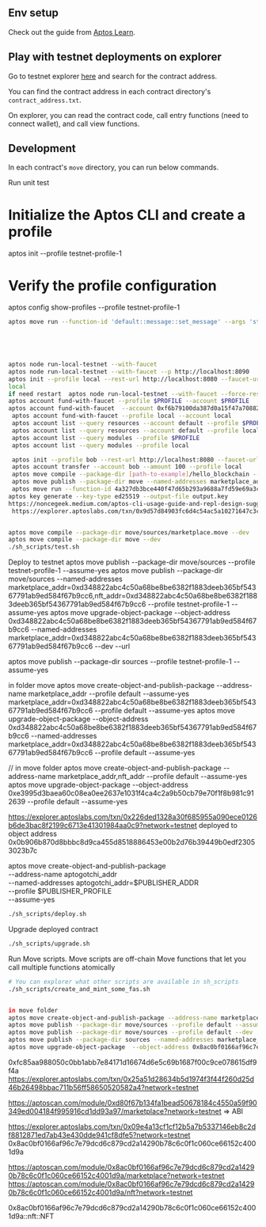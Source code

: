 ## Env setup

Check out the guide from [Aptos Learn](https://learn.aptoslabs.com/example/aptogotchi-beginner/env-setup).

## Play with testnet deployments on explorer

Go to testnet explorer [here](https://explorer.aptoslabs.com/?network=testnet) and search for the contract address.

You can find the contract address in each contract directory's `contract_address.txt`.

On explorer, you can read the contract code, call entry functions (need to connect wallet), and call view functions.

## Development

In each contract's `move` directory, you can run below commands.

Run unit test
# Initialize the Aptos CLI and create a profile
aptos init --profile testnet-profile-1

# Verify the profile configuration
aptos config show-profiles --profile testnet-profile-1

```sh
aptos move run --function-id 'default::message::set_message' --args 'string:Hello Chainstack dev'


 


aptos node run-local-testnet --with-faucet
aptos node run-local-testnet --with-faucet --p http://localhost:8090 
aptos init --profile local --rest-url http://localhost:8080 --faucet-url http://localhost:8081
local
if need restart  aptos node run-local-testnet --with-faucet --force-restart
aptos account fund-with-faucet --profile $PROFILE --account $PROFILE
aptos account fund-with-faucet  --account 0xf6b79100da387d0a15f47a70882f5b7128daf148b3fdcbb5473bbd24f2358a0f
 aptos account fund-with-faucet --profile local --account local
 aptos account list --query resources --account default --profile $PROFILE # or just "account list"
 aptos account list --query resources --account default --profile local
 aptos account list --query modules --profile $PROFILE
 aptos account list --query modules --profile local

 aptos init --profile bob --rest-url http://localhost:8080 --faucet-url http://localhost:8081
 aptos account transfer --account bob --amount 100 --profile local
 aptos move compile --package-dir [path-to-example]/hello_blockchain --named-addresses hello_blockchain=$PROFILE --profile $PROFILEnt transfer --account 0x2df41622c0c1baabaa73b2c24360d205e23e803959ebbcb0e5b80462165893ed --amount 100 --profile testnet9
 aptos move publish --package-dir move --named-addresses marketplace_addr=local --profile local
 aptos move run --function-id 4a327db3bce440f47d65b293a9688a7fd59e69a3cc1ddf0b2889a3e4f6d4de62::message::set_message --args string:Hello! --profile $PROFILE
aptos key generate --key-type ed25519 --output-file output.key
https://noncegeek.medium.com/aptos-cli-usage-guide-and-repl-design-suggestions-learning-move-0x04-b22720b99e98
 https://explorer.aptoslabs.com/txn/0x9d57d84903fc6d4c54ac5a10271647c3c10bc5228a5e94c55618f2c6b1180779?network=local


aptos move compile --package-dir move/sources/marketplace.move --dev
aptos move compile --package-dir move --dev
./sh_scripts/test.sh
```

Deploy to testnet
aptos move publish --package-dir move/sources --profile testnet-profile-1 --assume-yes
aptos move publish --package-dir move/sources --named-addresses marketplace_addr=0xd348822abc4c50a68be8be6382f1883deeb365bf54367791ab9ed584f67b9cc6,nft_addr=0xd348822abc4c50a68be8be6382f1883deeb365bf54367791ab9ed584f67b9cc6 --profile testnet-profile-1 --assume-yes
aptos move upgrade-object-package --object-address 0xd348822abc4c50a68be8be6382f1883deeb365bf54367791ab9ed584f67b9cc6 --named-addresses marketplace_addr=0xd348822abc4c50a68be8be6382f1883deeb365bf54367791ab9ed584f67b9cc6 --dev --url 

aptos move publish --package-dir sources --profile testnet-profile-1 --assume-yes


in folder move 
aptos move create-object-and-publish-package --address-name marketplace_addr --profile default --assume-yes marketplace_addr=0xd348822abc4c50a68be8be6382f1883deeb365bf54367791ab9ed584f67b9cc6 --profile default --assume-yes
aptos move upgrade-object-package --object-address 0xd348822abc4c50a68be8be6382f1883deeb365bf54367791ab9ed584f67b9cc6 --named-addresses marketplace_addr=0xd348822abc4c50a68be8be6382f1883deeb365bf54367791ab9ed584f67b9cc6 --profile default --assume-yes

// in move folder
aptos move create-object-and-publish-package --address-name marketplace_addr,nft_addr --profile default --assume-yes
aptos move upgrade-object-package  --object-address 0xe3995d3baea60c08ea0ee2637e1031f4ca4c2a9b50cb79e70f1f8b981c912639  --profile default --assume-yes

https://explorer.aptoslabs.com/txn/0x226ded1328a30f685955a090ece0126b6de3bac8f2199c6713e41301984aa0c9?network=testnet
deployed to object address 0x0b906b870d8bbbc8d9ca455d8518886453e00b2d76b39449b0edf23053023b7c

aptos move create-object-and-publish-package \
  --address-name aptogotchi_addr \
  --named-addresses aptogotchi_addr=$PUBLISHER_ADDR\
  --profile $PUBLISHER_PROFILE \
	--assume-yes



```sh
./sh_scripts/deploy.sh
```

Upgrade deployed contract

```sh
./sh_scripts/upgrade.sh
```

Run Move scripts. Move scripts are off-chain Move functions that let you call multiple functions atomically 

```sh
# You can explorer what other scripts are available in sh_scripts
./sh_scripts/create_and_mint_some_fas.sh


in move folder 
aptos move create-object-and-publish-package --address-name marketplace_addr --profile default --assume-yes 
aptos move publish --package-dir move/sources --profile default --assume-yes
aptos move publish --package-dir move/sources --profile default --dev
aptos move publish --package-dir sources --named-addresses marketplace_addr=0x8ac0bf0166af96c7e79dcd6c879cd2a14290b78c6c0f1c060ce66152c4001d9a,nft_addr=0x8ac0bf0166af96c7e79dcd6c879cd2a14290b78c6c0f1c060ce66152c4001d9a --profile default --assume-yes
aptos move upgrade-object-package  --object-address 0x8ac0bf0166af96c7e79dcd6c879cd2a14290b78c6c0f1c060ce66152c4001d9a  --profile default --assume-yes
```
0xfc85aa988050c0bb1abb7e84171d16674d6e5c69b1687f00c9ce078615df9f4a
https://explorer.aptoslabs.com/txn/0x25a51d28634b5d1974f3f44f260d25d46b26498bbac711b56ff58650520582a4?network=testnet

https://aptoscan.com/module/0xd80f67b134fa1bead50678184c4550a59f90349ed004184f995916cd1dd93a97/marketplace?network=testnet  => ABI


https://explorer.aptoslabs.com/txn/0x09e4a13cf1cf12b5a7b5337146eb8c2df8812871ed7ab43e430dde941cf8dfe5?network=testnet
0x8ac0bf0166af96c7e79dcd6c879cd2a14290b78c6c0f1c060ce66152c4001d9a


https://aptoscan.com/module/0x8ac0bf0166af96c7e79dcd6c879cd2a14290b78c6c0f1c060ce66152c4001d9a/marketplace?network=testnet
https://aptoscan.com/module/0x8ac0bf0166af96c7e79dcd6c879cd2a14290b78c6c0f1c060ce66152c4001d9a/nft?network=testnet

0x8ac0bf0166af96c7e79dcd6c879cd2a14290b78c6c0f1c060ce66152c4001d9a::nft::NFT



